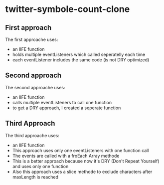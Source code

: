 # twitter-symbole-count-clone

## First approach

The first approache uses: 

- an IIFE function
- holds multiple eventListeners which called seperatelly each time
- each eventListener includes the same code (is not DRY optimized)

## Second approach

The second approache uses: 

- an IIFE function
- calls multiple eventListeners to call one function
- to get a DRY approach, I created a seperate function

## Third Approach

The third approache uses: 

- an IIFE function
- This approach uses only one eventListeners with one function call
- The events are called with a froEach Array methode
- This is a better approach because now it's DRY (Don't Repeat Yourself) and uses only one function
- Also this approach uses a slice methode to exclude characters after maxLength is reached